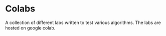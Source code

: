 # Colabs
A collection of different labs written to test various algorithms. The labs are hosted on google colab.
